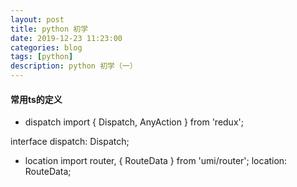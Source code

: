 ```yaml
---
layout: post
title: python 初学
date: 2019-12-23 11:23:00
categories: blog
tags: [python]
description: python 初学（一）
---
```


#### 常用ts的定义
+ dispatch
import { Dispatch, AnyAction } from 'redux';

interface dispatch: Dispatch<AnyAction>;

+ location
import router, { RouteData } from 'umi/router';
location: RouteData;

